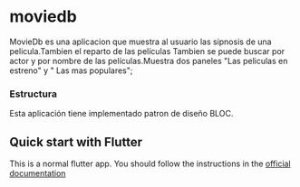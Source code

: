 # moviedb

MovieDb es una aplicacion que muestra al usuario las sipnosis de una pelicula.Tambien el reparto de las películas
Tambien se puede buscar por actor y por nombre de las películas.Muestra dos paneles "Las peliculas en estreno" y " Las mas populares";


### Estructura
Esta aplicación tiene implementado patron de diseño BLOC.

## Quick start with Flutter
This is a normal flutter app. You should follow the instructions in the [official documentation](https://flutter.dev/docs/get-started/install)

